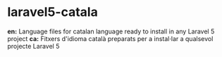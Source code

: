 # laravel5-catala
**en:** Language files for catalan language ready to install in any Laravel 5 project
**ca:** Fitxers d'idioma català preparats per a instal·lar a qualsevol projecte Laravel 5
